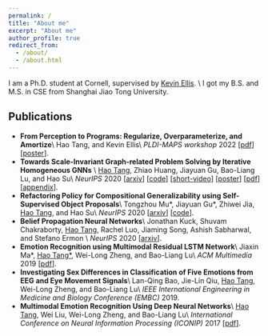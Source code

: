 ```yaml
---
permalink: /
title: "About me"
excerpt: "About me"
author_profile: true
redirect_from: 
  - /about/
  - /about.html
---
```


I am a Ph.D. student at Cornell, supervised by [Kevin Ellis](https://www.cs.cornell.edu/~ellisk/). \\
I got my B.S. and M.S. in CSE from Shanghai Jiao Tong University.

## Publications
* **From Perception to Programs: Regularize, Overparameterize, and Amortize**\\
  Hao Tang, and Kevin Ellis\\
  *PLDI-MAPS workshop* 2022 [[pdf](https://haotang1995.github.io/files/PLDI_MAPS_2022.pdf)] [[poster](https://haotang1995.github.io/files/PLDI_MAPS_Poster.pdf)].
* **Towards Scale-Invariant Graph-related Problem Solving by Iterative Homogeneous GNNs** \\
  <ins>Hao Tang</ins>, Zhiao Huang, Jiayuan Gu, Bao-Liang Lu, and Hao Su\\
  *NeurIPS* 2020 [[arxiv](https://arxiv.org/abs/2010.13547)] [[code](https://github.com/haotang1995/IterGNN)] [[short-video](https://youtu.be/--r3HIGco6Q)] [[poster](files/IterHomoGNN_poster.pdf)] [[pdf](https://haotang1995.github.io/files/IterHomoGNN.pdf)]  [[appendix](https://haotang1995.github.io/files/IterHomoGNN_supplementary.pdf)].
* **Refactoring Policy for Compositional Generalizability using Self-Supervised Object Proposals**\\
  Tongzhou Mu\*, Jiayuan Gu\*, Zhiwei Jia, <ins>Hao Tang</ins>, and Hao Su\\
  *NeurIPS* 2020 [[arxiv](https://arxiv.org/abs/2011.00971)] [[code](https://github.com/Jiayuan-Gu/policy-refactorization/)].
* **Belief Propagation Neural Networks**\\
  Jonathan Kuck, Shuvam Chakraborty, <ins>Hao Tang</ins>, Rachel Luo, Jiaming Song, Ashish Sabharwal, and Stefano Ermon \\
  *NeurIPS* 2020 [[arxiv](https://arxiv.org/abs/2007.00295)].
* **Emotion Recognition using Multimodal Residual LSTM Network**\\
  Jiaxin Ma\*, <ins>Hao Tang\*</ins>, Wei-Long Zheng, and Bao-Liang Lu\\
  *ACM Multimedia* 2019 [[pdf](https://haotang1995.github.io/files/ACM-MM-19.pdf)].
* **Investigating Sex Differences in Classification of Five Emotions from EEG and Eye Movement Signals**\\
  Lan-Qing Bao, Jie-Lin Qiu, <ins>Hao Tang</ins>, Wei-Long Zheng, and Bao-Liang Lu\\
  *IEEE International Engineering in Medicine and Biology Conference (EMBC)* 2019.
* **Multimodal Emotion Recognition Using Deep Neural Networks**\\
  <ins>Hao Tang</ins>, Wei Liu, Wei-Long Zheng, and Bao-Liang Lu\\
  *International Conference on Neural Information Processing (ICONIP)* 2017 [[pdf](https://haotang1995.github.io/files/iconip17.pdf)].

